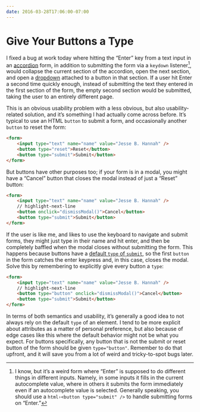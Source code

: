 ```yaml
---
date: 2016-03-28T17:06:00-07:00
---
```


# Give Your Buttons a Type

I fixed a bug at work today where hitting the “Enter” key from a text input in
an [accordion][] form, in addition to submitting the form via a `keydown`
listener[^kd], would collapse the current section of the accordion, open the
next section, and open a [dropdown][] attached to a button in that section. If a
user hit Enter a second time quickly enough, instead of submitting the text they
entered in the first section of the form, the empty second section would be
submitted, taking the user to an entirely different page.

This is an obvious usability problem with a less obvious, but also
usability-related solution, and it’s something I had actually come across
before. It’s typical to use an HTML `button` to submit a form, and occasionally
another `button` to reset the form:

```html
<form>
    <input type="text" name="name" value="Jesse B. Hannah" />
    <button type="reset">Reset</button>
    <button type="submit">Submit</button>
</form>
```

But buttons have other purposes too; if your form is in a modal, you might have
a “Cancel” button that closes the modal instead of just a “Reset” button:

```html
<form>
    <input type="text" name="name" value="Jesse B. Hannah" />
    // highlight-next-line
    <button onclick="dismissModal()">Cancel</button>
    <button type="submit">Submit</button>
</form>
```

If the user is like me, and likes to use the keyboard to navigate and submit
forms, they might just type in their name and hit enter, and then be completely
baffled when the modal closes without submitting the form. This happens because
buttons have a [default `type` of `submit`][], so the first `button` in the form
catches the enter keypress and, in this case, closes the modal. Solve this by
remembering to explicitly give every button a `type`:

```html
<form>
    <input type="text" name="name" value="Jesse B. Hannah" />
    // highlight-next-line
    <button type="button" onclick="dismissModal()">Cancel</button>
    <button type="submit">Submit</button>
</form>
```

In terms of both semantics and usability, it’s generally a good idea to not
always rely on the default `type` of an element. I tend to be more explicit
about attributes as a matter of personal preference, but also because of edge
cases like this where the default behavior might not be what you expect. For
buttons specifically, any button that is not the submit or reset button of the
form should be given `type="button"`. Remember to do that upfront, and it will
save you from a lot of weird and tricky-to-spot bugs later.

[^kd]:

    I know, but it’s a weird form where “Enter” is supposed to do different
    things in different inputs. Namely, in some inputs it fills in the current
    autocomplete value, where in others it submits the form immediately even if
    an autocomplete value is selected. Generally speaking, you should use a
    `html›<button type="submit" />` to handle submitting forms on “Enter.”

[accordion]: http://angular-ui.github.io/bootstrap/#/accordion
[dropdown]: http://angular-ui.github.io/bootstrap/#/dropdown
[default `type` of `submit`]: https://developer.mozilla.org/en-US/docs/Web/HTML/Element/button#attr-type
